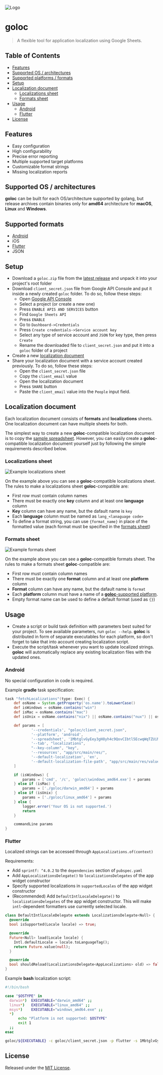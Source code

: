 ![Logo](docs/images/goloc.png?raw=true)

# goloc

> A flexible tool for application localization using Google Sheets.

## Table of Contents

- [Features](#features)
- [Supported OS / architectures](#supported-os--architectures)
- [Supported platforms / formats](#supported-platforms--formats)
- [Setup](#setup)
- [Localization document](#localization-document)
	- [Localizations sheet](#localizations-sheet)
	- [Formats sheet](#formats-sheet)
- [Usage](#usage)
	- [Android](#android)
	- [Flutter](#flutter)
- [License](#license)

## Features

- Easy configuration
- High configurability
- Precise error reporting
- Multiple supported target platforms
- Customizable format strings
- Missing localization reports

## Supported OS / architectures

**goloc** can be built for each OS/architecture supported by golang, but release archives
contain binaries only for **amd64** architecture for **macOS**, **Linux** and **Windows**.

## Supported formats

- [Android](#android)
- iOS
- [Flutter](#flutter)
- JSON

## Setup

- Download a `goloc.zip` file from the [latest release](https://github.com/s0nerik/goloc/releases/latest) and unpack it into your project's root folder
- Download `client_secret.json` file from Google API Console and put it inside a newly created `goloc` folder. To do so, follow these steps:
	- Open [Google API Console](https://console.developers.google.com)
	- Select a project (or create a new one)
	- Press `ENABLE APIS AND SERVICES` button
	- Find `Google Sheets API`
	- Press `ENABLE`
	- Go to `Dashboard->Credentials`
	- Press `Create credentials->Service account key`
	- Select any type of service account and `JSON` for key type, then press `Create`
	- Rename the downloaded file to `client_secret.json` and put it into a `goloc` folder of a project
- Create a new [localization document](#localization-document)
- Share your localization document with a service account created previously. To do so, follow these steps:
	- Open the `client_secret.json` file
	- Copy the `client_email` value
	- Open the localization document
	- Press `SHARE` button
	- Paste the `client_email` value into the `People` input field.

## Localization document

Each localization document consists of **formats** and **localizations** sheets. One localization document can have multiple sheets for both.

The simplest way to create a new **goloc**-compatible localization document is to copy the [sample spreadsheet](https://docs.google.com/spreadsheets/d/1pmPPYLrHfSGLM-1MPYEGtbb9Z5iHFUL-xqXNFS0DyaM/edit?usp=sharing). However, you can easily create a **goloc**-compatible localization document yourself just by following the simple requirements described below.

### Localizations sheet

![Example localizations sheet](docs/images/localizations_example.jpg?raw=true)

On the example above you can see a **goloc**-compatible localizations sheet. The rules to make a localizations sheet **goloc**-compatible are:

- First row must contain column names
- There must be exactly one **key** column and at least one **language** column
- **Key** column can have any name, but the dafault name is `key`
- Each **language** column must be named as `lang_<lanaguage code>`
- To define a format string, you can use `{format_name}` in place of the formatted value (each format must be specified in the [formats sheet](#formats-sheet))

### Formats sheet

![Example formats sheet](docs/images/formats_example.jpg?raw=true)

On the example above you can see a **goloc**-compatible formats sheet. The rules to make a formats sheet **goloc**-compatible are:

- First row must contain column names
- There must be exactly one **format** column and at least one **platform** column
- **Format** column can have any name, but the dafault name is `format`
- Each **platform** column must have a name of a [**goloc**-supported platform](https://github.com/s0nerik/goloc/tree/master/platforms).
- Empty format name can be used to define a default format (used as `{}`)

## Usage

- Create a script or build task definition with parameters best suited for your project. To see available parameters, run `goloc --help`. **goloc** is distributed in form of separate executables for each platform, so don't forget to take that into account creating localization script.
- Execute the script/task whenever you want to update localized strings. **goloc** will automatically replace any existing localization files with the updated ones.

### Android

No special configuration in code is required.

Example **gradle** task specification:

```gradle
task "fetchLocalizations"(type: Exec) {
    def osName = System.getProperty('os.name').toLowerCase()
    def isWindows = osName.contains("win")
    def isMac = osName.contains("mac")
    def isUnix = osName.contains("nix") || osName.contains("nux") || osName.contains("aix")

    def params = [
            '--credentials', "goloc/client_secret.json",
            '--platform', 'android',
            '--spreadsheet', '1MbtglvGyEey3gH8yh4c9QovCIbtl5EcwqWqTZUiNga8',
            '--tab', "localizations",
            "--key-column", "key",
            '--resources', "app/src/main/res/",
            '--default-localization', 'en',
            '--default-localization-file-path', "app/src/main/res/values/localized_strings.xml"
    ]

    if (isWindows) {
        params = ['cmd', '/c', 'goloc\\windows_amd64.exe'] + params
    } else if (isMac) {
        params = ['./goloc/darwin_amd64'] + params
    } else if (isUnix) {
        params = ['./goloc/linux_amd64'] + params
    } else {
        logger.error('Your OS is not supported.')
        return
    }

    commandLine params
}
```

### Flutter

Localized strings can be accessed through `AppLocalizations.of(context)`

Requirements:

- Add `sprintf: ^4.0.2` to the `dependencies` section of `pubspec.yaml`
- Add `AppLocalizationsDelegate()` to `localizationsDelegates` of the app widget constructor
- Specify supported localizations in `supportedLocales` of the app widget constructor
- (Recommended) Add `DefaultIntlLocaleDelegate()` to `localizationsDelegates` of the app widget constructor. This will make `intl`-dependent formatters use currently selected locale.

```dart
class DefaultIntlLocaleDelegate extends LocalizationsDelegate<Null> {
  @override
  bool isSupported(Locale locale) => true;

  @override
  Future<Null> load(Locale locale) {
    Intl.defaultLocale = locale.toLanguageTag();
    return Future.value(null);
  }

  @override
  bool shouldReload(LocalizationsDelegate<AppLocalizations> old) => false;
}
```

Example **bash** localization script:

```bash
#!/bin/bash

case "$OSTYPE" in
  darwin*)  EXECUTABLE="darwin_amd64" ;;
  linux*)   EXECUTABLE="linux_amd64" ;;
  msys*)    EXECUTABLE="windows_amd64.exe" ;;
  *)
	  echo "Platform is not supported: $OSTYPE"
	  exit 1
  ;;
esac

goloc/${EXECUTABLE} -c goloc/client_secret.json -p flutter -s 1MbtglvGyEey3gH8yh4c9QovCIbtl5EcwqWqTZUiNga8 -t localizations -r lib/intl
```


## License

Released under the [MIT License](https://github.com/s0nerik/goloc/blob/master/LICENSE).
